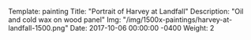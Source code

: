 Template: painting
Title:  "Portrait of Harvey at Landfall"
Description: "Oil and cold wax on wood panel"
Img: "/img/1500x-paintings/harvey-at-landfall-1500.png"
Date: 2017-10-06 00:00:00 -0400
Weight: 2
